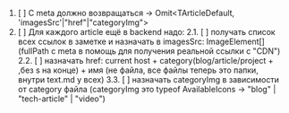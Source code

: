 1. [ ] C meta должно возвращаться -> Omit<TArticleDefault, 'imagesSrc'|"href"|"categoryImg">
2. [ ] Для каждого article ещё в backend надо:
       2.1. [ ] получать список всех ссылок в заметке и назначать в imagesSrc: ImageElement[] (fullPath c meta в помощь для получения реальной ссылки с "CDN")
       2.2. [ ] назначать href: current host + category(blog/article/project + ,без s на конце) + имя (не файла, все файлы теперь это папки, внутри text.md у всех)
       3.3. [ ] назначать categoryImg в зависимости от category файла (categoryImg это typeof AvailableIcons -> "blog" | "tech-article" | "video")
